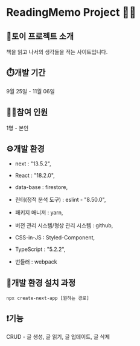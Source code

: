 # ReadingMemo Project 👩‍💻

## 📖토이 프로젝트 소개
책을 읽고 나서의 생각들을 적는 사이트입니다.

## ⏱️개발 기간
9월 25일 - 11월 06일

## 💁‍♀️참여 인원
1명 - 본인

## ⚙️개발 환경
- next : "13.5.2",

- React : "18.2.0",

- data-base : firestore,

- 린터(정적 분석 도구) : eslint - "8.50.0",

- 패키지 매니저 : yarn,

- 버전 관리 시스템/형상 관리 시스템 : github,

- CSS-in-JS : Styled-Component,

- TypeScript : "5.2.2",

- 번들러 : webpack

## 🔧개발 환경 설치 과정

    npx create-next-app [원하는 경로]


## ❗기능
CRUD - 글 생성, 글 읽기, 글 업데이트, 글 삭제

